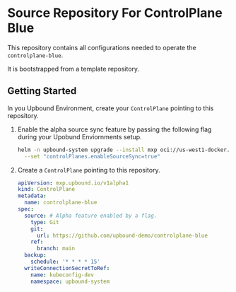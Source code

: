 # Source Repository For ControlPlane Blue

This repository contains all configurations needed to operate the
`controlplane-blue`.

It is bootstrapped from a template repository.

## Getting Started

In you Upbound Environment, create your `ControlPlane` pointing to this
repository.


1. Enable the alpha source sync feature by passing the following flag
   during your Upobund Enviornments setup.
   ```bash
   helm -n upbound-system upgrade --install mxp oci://us-west1-docker.pkg.dev/orchestration-build/upbound-environments/mxp --version v0.9.3 --wait \
     --set "controlPlanes.enableSourceSync=true"
   ```

1. Create a `ControlPlane` pointing to this repository.
   ```yaml
   apiVersion: mxp.upbound.io/v1alpha1
   kind: ControlPlane
   metadata:
     name: controlplane-blue
   spec:
     source: # Alpha feature enabled by a flag.
       type: Git
       git:
         url: https://github.com/upbound-demo/controlplane-blue
       ref:
         branch: main
     backup:
       schedule: '* * * * 15'
     writeConnectionSecretToRef:
       name: kubeconfig-dev
       namespace: upbound-system
   ```